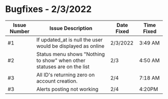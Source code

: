 # Bugfixes - 2/3/2022

| Issue Number | Issue Description                                                       | Date Fixed | Time Fixed |
| ------------ | ----------------------------------------------------------------------- | ---------- | ---------- |
| #1           | If updated_at is null the user would be displayed as online             | 2/3/2022   | 3:49 AM    |
| #2           | Status menu shows "Nothing to show" when other statuses are on the list | 2/3        | 4:50 AM    |
| #3           | All ID's returning zero on account creation.  | 2/4        | 7:18 AM    |
| #3           | Alerts posting not working  | 2/4        | 4:20PM    |
